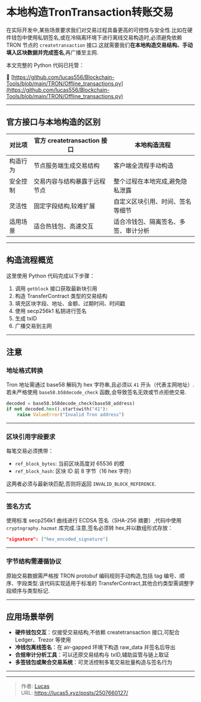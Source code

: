 # 本地构造TronTransaction转账交易


在实际开发中,某些场景要求我们对交易过程具备更高的可控性与安全性.比如在硬件钱包中使用私钥签名,或在冷隔离环境下进行离线交易构造时,必须避免依赖 TRON 节点的 `createtransaction` 接口.这就需要我们**在本地构造交易结构、手动填入区块数据并完成签名**,再广播至主网.

本文完整的 Python 代码已托管：

📎 [https://github.com/lucas556/Blockchain-Tools/blob/main/TRON/Offline_transactions.py](https://github.com/lucas556/Blockchain-Tools/blob/main/TRON/Offline_transactions.py)

---

## 官方接口与本地构造的区别

| 对比项            | 官方 createtransaction 接口            | 本地构造流程                         |
|-------------------|------------------------------------------|--------------------------------------|
| 构造行为          | 节点服务端生成交易结构                 | 客户端全流程手动构造                 |
| 安全控制          | 交易内容与结构暴露于远程节点           | 整个过程在本地完成,避免隐私泄露     |
| 灵活性            | 固定字段结构,较难扩展                 | 自定义区块引用、时间、签名等细节     |
| 适用场景          | 适合热钱包、高速交互                   | 适合冷钱包、隔离签名、多签、审计分析 |

---

## 构造流程概览

这里使用 Python 代码完成以下步骤：

1. 调用 `getblock` 接口获取最新块引用
2. 构造 TransferContract 类型的交易结构
3. 填充区块字段、地址、金额、过期时间、时间戳
4. 使用 secp256k1 私钥进行签名
5. 生成 txID
6. 广播交易到主网

---

## 注意

### 地址格式转换

Tron 地址需通过 base58 解码为 hex 字符串,且必须以 `41` 开头（代表主网地址）.若未严格使用 `base58.b58decode_check` 函数,会导致签名无效或节点拒绝交易.

```python
decoded = base58.b58decode_check(base58_address)
if not decoded.hex().startswith("41"):
    raise ValueError("Invalid Tron address")
```

---

### 区块引用字段要求

每笔交易必须携带：

- `ref_block_bytes`: 当前区块高度对 65536 的模
- `ref_block_hash`: 区块 ID 前 8 字节（16 hex 字符）

这两者必须与最新块匹配,否则将返回 `INVALID_BLOCK_REFERENCE`.

---

### 签名方式

使用标准 secp256k1 曲线进行 ECDSA 签名（SHA-256 摘要）,代码中使用 `cryptography.hazmat` 库完成.注意,签名必须转 hex,并以数组形式存放：

```json
"signature": ["hex_encoded_signature"]
```

---

### 字节结构需遵循协议

原始交易数据需严格按 TRON protobuf 编码规则手动构造,包括 tag 编号、顺序、字段类型.该代码实现适用于标准的 TransferContract,其他合约类型需调整字段顺序与类型标记.

---

## 应用场景举例

- **硬件钱包交互**：仅接受交易结构,不依赖 createtransaction 接口,可配合 Ledger、Trezor 等使用
- **冷钱包离线签名**：在 air-gapped 环境下构造 raw_data 并签名后导出
- **合规审计分析工具**：可以还原交易结构与 txID,辅助监管与链上取证
- **多签钱包或聚合交易系统**：可灵活控制多笔交易批量构造与签名行为

---



---

> 作者: [Lucas](https://lucas5.xyz)  
> URL: https://lucas5.xyz/posts/2507660127/  

